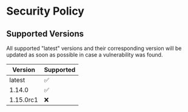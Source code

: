 # Security Policy

## Supported Versions

All supported "latest" versions and their corresponding version will be updated as soon as possible in case a vulnerability was found.

| Version   | Supported          |
| --------- | ------------------ |
| latest    | :white_check_mark: |
| 1.14.0    | :white_check_mark: |
| 1.15.0rc1 | :x:                |
